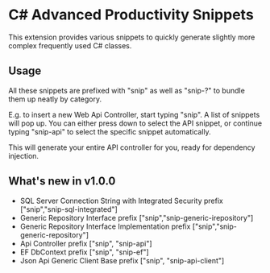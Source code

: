 # C# Advanced Productivity Snippets
This extension provides various snippets to quickly generate slightly more complex frequently used C# classes.

## Usage
All these snippets are prefixed with "snip" as well as "snip-?" to bundle them up neatly by category.

E.g. to insert a new Web Api Controller, start typing "snip". A list of snippets will pop up. You can either press down to select the API snippet, or continue typing "snip-api" to select the specific snippet automatically.

This will generate your entire API controller for you, ready for dependency injection.

## What's new in v1.0.0
- SQL Server Connection String with Integrated Security
  prefix ["snip","snip-sql-integrated"]
- Generic Repository Interface
  prefix ["snip","snip-generic-irepository"]
- Generic Repository Interface Implementation
  prefix ["snip","snip-generic-repository"]
- Api Controller
  prefix ["snip", "snip-api"]
- EF DbContext
  prefix ["snip", "snip-ef"]
- Json Api Generic Client Base
  prefix ["snip", "snip-api-client"]